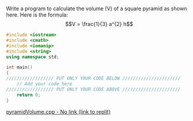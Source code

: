 Write a program to calculate the volume (V) of a square pyramid as shown
here. Here is the formula:
$$V = \frac{1}{3} a^{2} h$$
```cpp
#include <iostream>
#include <cmath>
#include <iomanip>
#include <string>
using namespace std;

int main()
{
////////////////// PUT ONLY YOUR CODE BELOW //////////////////////
    // Add your code here
////////////////// PUT ONLY YOUR CODE ABOVE //////////////////////
    return 0;
}    
```

[pyramidVolume.cpp - No link (link to replit) ](https://replit.com)